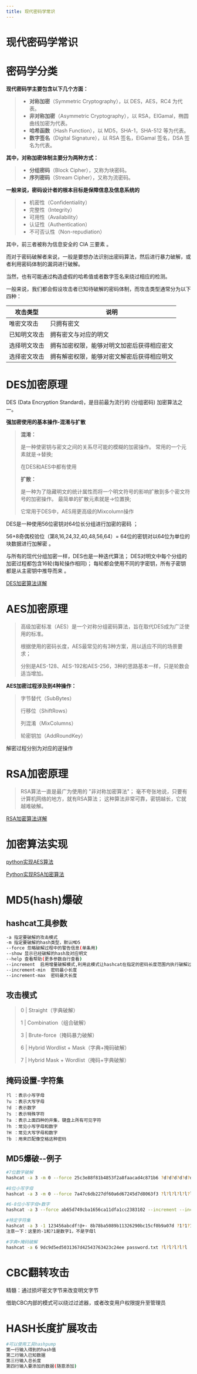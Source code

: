 ```yaml
---
title: 现代密码学常识
---
```

# 现代密码学常识
# 密码学分类

**现代密码学主要包含以下几个方面：**

> - **对称加密**（Symmetric Cryptography），以 DES，AES，RC4 为代表。
> - **非对称加密**（Asymmetric Cryptography），以 RSA，ElGamal，椭圆曲线加密为代表。
> - **哈希函数**（Hash Function），以 MD5，SHA-1，SHA-512 等为代表。
> - **数字签名**（Digital Signature），以 RSA 签名，ElGamal 签名，DSA 签名为代表。
>

**其中，对称加密体制主要分为两种方式：**

> - **分组密码**（Block Cipher），又称为块密码。
> - **序列密码**（Stream Cipher），又称为流密码。
>

**一般来说，密码设计者的根本目标是保障信息及信息系统的**

> - 机密性（Confidentiality）
> - 完整性（Integrity）
> - 可用性（Availability）
> - 认证性（Authentication）
> - 不可否认性（Non-repudiation）
>

其中，前三者被称为信息安全的 CIA 三要素 。

而对于密码破解者来说，一般是要想办法识别出密码算法，然后进行暴力破解，或者利用密码体制的漏洞进行破解。

当然，也有可能通过构造虚假的哈希值或者数字签名来绕过相应的检测。

一般来说，我们都会假设攻击者已知待破解的密码体制，而攻击类型通常分为以下四种：

| 攻击类型     | 说明                                       |
| ------------ | ------------------------------------------ |
| 唯密文攻击   | 只拥有密文                                 |
| 已知明文攻击 | 拥有密文与对应的明文                       |
| 选择明文攻击 | 拥有加密权限，能够对明文加密后获得相应密文 |
| 选择密文攻击 | 拥有解密权限，能够对密文解密后获得相应明文 |

# DES加密原理

DES (Data Encryption Standard)，是目前最为流行的 (分组密码) 加密算法之一。

**强加密使用的基本操作-混淆与扩散**

> **混淆：**
>
> 是一种使密钥与密文之间的关系尽可能的模糊的加密操作。
> 常用的一个元素就是->替换;  
>
> 在DES和AES中都有使用
>
> **扩散：**
>
> 是一种为了隐藏明文的统计属性而将一个明文符号的影响扩散到多个密文符号的加密操作。
> 最简单的扩散元素就是->位置换;
>
> 它常用于DES中，AES用更高级的Mixcolumn操作

DES是一种使用56位密钥对64位长分组进行加密的密码 ；

56+8奇偶校验位（第8,16,24,32,40,48,56,64）= 64位的密钥对以64位为单位的块数据进行加解密 。

与所有的现代分组加密一样，DES也是一种迭代算法；
DES对明文中每个分组的加密过程都包含16轮(每轮操作相同)；
每轮都会使用不同的字密钥，所有子密钥都是从主密钥中推导而来 。

[DES加密算法详解](https://blog.csdn.net/m0_37962600/article/details/79912654)

# AES加密原理

> 高级加密标准（AES）是一个对称分组密码算法，旨在取代DES成为广泛使用的标准。
>
> 根据使用的密码长度，AES最常见的有3种方案，用以适应不同的场景要求；
>
> 分别是AES-128、AES-192和AES-256，3种的思路基本一样，只是轮数会适当增加。

**AES加密过程涉及到4种操作：**

> 字节替代（SubBytes）
>
> 行移位（ShiftRows）
>
> 列混淆（MixColumns）
>
> 轮密钥加（AddRoundKey）

解密过程分别为对应的逆操作

# RSA加密原理

> RSA算法一直是最广为使用的 "非对称加密算法"；
> 毫不夸张地说，只要有计算机网络的地方，就有RSA算法；
> 这种算法非常可靠，密钥越长，它就越难破解。

[RSA加密算法详解](http://www.ruanyifeng.com/blog/2013/07/rsa_algorithm_part_two.html)

# 加密算法实现

[python实现AES算法](https://blog.zhangkunzhi.com/2019/07/11/AES%E5%8A%A0%E5%AF%86%E4%BB%8B%E7%BB%8D/index.html)

[Python实现RSA加密算法](https://www.zhangshengrong.com/p/2Y1kJ3pXZe/)

# MD5(hash)爆破

## hashcat工具参数

```bash
-a 指定要破解的攻击模式
-m 指定要破解的hash类型，默认MD5
--force 忽略破解过程中的警告信息(单条用)
--show 显示已经破解的hash及对应明文
--help 查看帮助(更多参数自行查看)
--increment  启用增量破解模式,利用此模式让hashcat在指定的密码长度范围内执行破解过程
--increment-min  密码最小长度
--increment-max  密码最大长度
```

## 攻击模式

>  0 | Straight（字典破解）
>
>  1 | Combination（组合破解）
>
>  3 | Brute-force（掩码暴力破解）
>
>  6 | Hybrid Wordlist + Mask（字典+掩码破解）
>
>  7 | Hybrid Mask + Wordlist（掩码+字典破解）

## 掩码设置-字符集

```
?l ：表示小写字母
?u ：表示大写字母
?d ：表示数字
?s ：表示特殊字符
?a ：表示上面四种的并集，键盘上所有可见字符
?h ：常见小写字母和数字
?H ：常见大写字母和数字
?b ：用来匹配像空格这种密码
```

## MD5爆破--例子

```bash
#7位数字破解
hashcat -a 3 -m 0 --force 25c3e88f81b4853f2a8faacad4c871b6 ?d?d?d?d?d?d?d

#8位小写字母
hashcat -a 3 -m 0 --force 7a47c6db227df60a6d67245d7d8063f3 ?l?l?l?l?l?l?l?l

#6-8位小写字母+数字
hashcat -a 3 --force ab65d749cba1656ca11dfa1cc2383102 --increment --increment-min 6 --increment-max 8 ?h?h?h?h?h?h?h?h

#特定字符集
hashcat -a 3 -1 123456abcdf!@+- 8b78ba5089b11326290bc15cf0b9a07d ?1?1?1?1?1
注意一下：这里的-1和?1是数字1，不是字母l

#字典+掩码破解
hashcat -a 6 9dc9d5ed5031367d42543763423c24ee password.txt ?l?l?l?l?l
```

# CBC翻转攻击

精髓：通过损坏密文字节来改变明文字节

借助CBC内部的模式可以绕过过滤器，或者改变用户权限提升至管理员

# HASH长度扩展攻击

```bash
#可以使用工具hashpump
第一行输入得到的hash值
第二行输入已知数据
第三行输入总长度
第四行输入要添加的数据(随意添加)
```